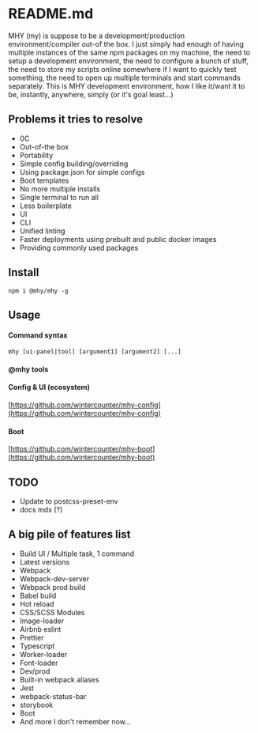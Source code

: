 # README.md

MHY (my) is suppose to be a development/production environment/compiler
 out-of the box. I just simply had enough of having multiple
instances of the same npm packages on my machine, the need to setup
a development environment,
the need to configure a bunch of stuff, the need to store my scripts
online somewhere if I want to quickly test something, the need to open
up multiple terminals and start commands separately.
This is MHY development environment, how I like it/want it to be,
instantly, anywhere, simply (or it's goal least...)

## Problems it tries to resolve
- 0C
- Out-of-the box
- Portability
- Simple config building/overriding
- Using package.json for simple configs
- Boot templates
- No more multiple installs
- Single terminal to run all
- Less boilerplate
- UI
- CLI
- Unified linting
- Faster deployments using prebuilt and public docker images
- Providing commonly used packages

## Install
```
npm i @mhy/mhy -g
```

## Usage
#### Command syntax
```
mhy [ui-panel|tool] [argument1] [argument2] [...]
```

#### @mhy tools

#### Config & UI (ecosystem)
[https://github.com/wintercounter/mhy-config](https://github.com/wintercounter/mhy-config)

#### Boot
[https://github.com/wintercounter/mhy-boot](https://github.com/wintercounter/mhy-boot)

## TODO
- Update to postcss-preset-env
- docs mdx (?)

## A big pile of features list
- Build UI / Multiple task, 1 command
- Latest versions
- Webpack
- Webpack-dev-server
- Webpack prod build
- Babel build
- Hot reload
- CSS/SCSS Modules
- Image-loader
- Airbnb eslint
- Prettier
- Typescript
- Worker-loader
- Font-loader
- Dev/prod
- Built-in webpack aliases
- Jest
- webpack-status-bar
- storybook
- Boot
- And more I don't remember now...